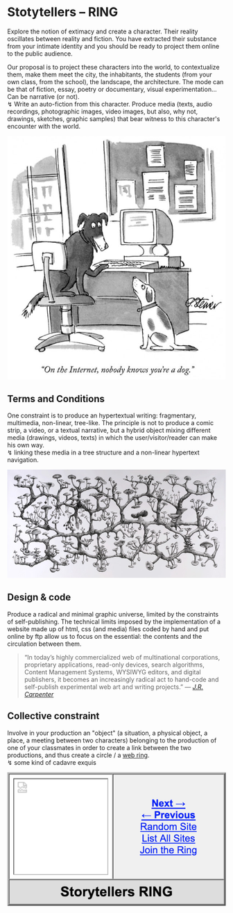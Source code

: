 # Stotytellers – RING

Explore the notion of extimacy and create a character. Their reality oscillates between reality and fiction. You have extracted their substance from your intimate identity and you should be ready to project them online to the public audience. 

Our proposal is to project these characters into the world, to contextualize them, make them meet the city, the inhabitants, the students (from your own class, from the school), the landscape, the architecture. 
The mode can be that of fiction, essay, poetry or documentary, visual experimentation… Can be narrative (or not).    
↯ Write an auto-fiction from this character. Produce media (texts, audio recordings, photographic images, video images, but also, why not, drawings, sketches, graphic samples) that bear witness to this character's encounter with the world.


[![On the Internet, Nobody knows you’re a Dog](Internet_dog.jpg)](https://en.wikipedia.org/wiki/On_the_Internet,_nobody_knows_you%27re_a_dog)

## Terms and Conditions

One constraint is to produce an hypertextual writing: fragmentary, multimedia, non-linear, tree-like. The principle is not to produce a comic strip, a video, or a textual narrative, but a hybrid object mixing different media (drawings, videos, texts) in which the user/visitor/reader can make his own way.    
↯ linking these media in a tree structure and a non-linear hypertext navigation.

[![Mycelium Rhizome (2008), Richard Giblett](richard-giblett-mycelium-rhizome.jpg)](http://www.richardgiblett.com.au/myceliumrhizome.html)

## Design & code 

Produce a radical and minimal graphic universe, limited by the constraints of self-publishing. The technical limits imposed by the implementation of a website made up of html, css (and media) files coded by hand and put online by ftp allow us to focus on the essential: the contents and the circulation between them. 

> “In today’s highly commercialized web of multinational corporations, proprietary applications, read-only devices, search algorithms, Content Management Systems, WYSIWYG editors, and digital publishers, it becomes an increasingly radical act to hand-code and self-publish experimental web art and writing projects.” — *[J.R. Carpenter](https://en.wikipedia.org/wiki/J.R._Carpenter)*

## Collective constraint

Involve in your production an "object" (a situation, a physical object, a place, a meeting between two characters) belonging to the production of one of your classmates in order to create a link between the two productions, and thus create a circle / a [web ring](https://pl.wikipedia.org/wiki/Webring).    
↯ some kind of cadavre exquis

![Storytellers RING](ring.png)